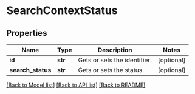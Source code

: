 # SearchContextStatus

## Properties
Name | Type | Description | Notes
------------ | ------------- | ------------- | -------------
**id** | **str** | Gets or sets the identifier. | [optional] 
**search_status** | **str** | Gets or sets the status. | [optional] 

[[Back to Model list]](../README.md#documentation-for-models) [[Back to API list]](../README.md#documentation-for-api-endpoints) [[Back to README]](../README.md)



